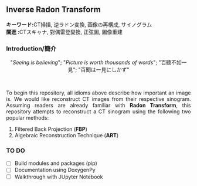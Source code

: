 ## Inverse Radon Transform ##

<b>キーワード:</b>CT掃描, 逆ラドン変換, 画像の再構成, サイノグラム <br />
<b>關進     :</b>CTスキャナ, 對偶雷登變換, 正弦圖, 圖像重建 <br />


### Introduction/簡介 ###
<p align="center">"<i>Seeing is believing</i>";   "<i>Picture is worth thousands of words</i>";   "百聽不如一見"</center>;  "百聞は一見にしかず"</p> <br />

<p align="justify">To begin this repository, all idioms above describe how important an image is. We would like reconstruct CT images from their respective sinogram. Assuming readers are already familiar with <b>Radon Transform</b>, this repository attempts to reconstruct a CT sinogram using the following two popular methods:</p>

<ol>
  <li /> Filtered Back Projection (<b>FBP</b>) </li>
  <li /> Algebraic Reconstruction Technique (<b>ART</b>) </li>
</ol>

### TO DO ###
- [ ] Build modules and packages (pip)
- [ ] Documentation using DoxygenPy
- [ ] Walkthrough with JUpyter Notebook

